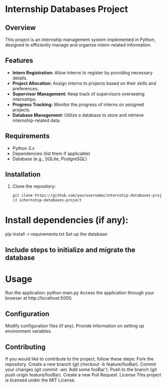 # Internship Databases Project

## Overview
This project is an internship management system implemented in Python, designed to efficiently manage and organize intern-related information.

## Features
- **Intern Registration:** Allow interns to register by providing necessary details.
- **Project Allocation:** Assign interns to projects based on their skills and preferences.
- **Supervisor Management:** Keep track of supervisors overseeing internships.
- **Progress Tracking:** Monitor the progress of interns on assigned projects.
- **Database Management:** Utilize a database to store and retrieve internship-related data.

## Requirements
- Python 3.x
- Dependencies (list them if applicable)
- Database (e.g., SQLite, PostgreSQL)

## Installation
1. Clone the repository:
   ```bash
   git clone https://github.com/yourusername/internship-databases-project.git
   cd internship-databases-project
   
# Install dependencies (if any):
pip install -r requirements.txt
Set up the database:

## Include steps to initialize and migrate the database
# Usage
Run the application:
python main.py
Access the application through your browser at http://localhost:5000.

## Configuration
Modify configuration files (if any).
Provide information on setting up environment variables.

## Contributing
If you would like to contribute to the project, follow these steps:
Fork the repository.
Create a new branch (git checkout -b feature/fooBar).
Commit your changes (git commit -am 'Add some fooBar').
Push to the branch (git push origin feature/fooBar).
Create a new Pull Request.
License
This project is licensed under the MIT License.
